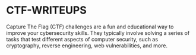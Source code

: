 # CTF-WRITEUPS

Capture The Flag (CTF) challenges are a fun and educational way to improve your cybersecurity skills. They typically involve solving a series of tasks that test different aspects of computer security, such as cryptography, reverse engineering, web vulnerabilities, and more.
